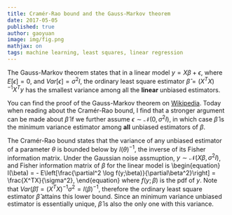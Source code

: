 ```yaml
---
title: Cramér-Rao bound and the Gauss-Markov theorem
date: 2017-05-05
published: true
author: gaoyuan
image: img/fig.png
mathjax: on
tags: machine learning, least squares, linear regression 
---
```

The Gauss-Markov theorem states that in a linear model $y = X\beta + \epsilon$, where $E[\epsilon] = 0$, and $Var[\epsilon] = \sigma^2I$, the ordinary least square estimator $\hat{\beta} = (X^TX)^{-1} X^T y$ has the smallest variance among all the **linear** unbiased estimators. 

You can find the proof of the Gauss-Markov theorem on [Wikipedia](https://en.wikipedia.org/wiki/Gauss%E2%80%93Markov_theorem). Today when reading about the Cramér-Rao bound, I find that a stronger argument can be made about $\hat{\beta}$ if we further assume $\epsilon \sim \mathcal{N}(0, \sigma^2I)$, in which case $\hat{\beta}$ is the minimum variance estimator among **all** unbiased estimators of $\beta$.  

The Cramér-Rao bound states that the variance of any unbiased estimator of a parameter $\theta$ is bounded below by $I(\theta)^{-1}$, the inverse of its Fisher information matrix. Under the Gaussian noise assmuption, $y \sim \mathcal{N}(X\beta, \sigma^2I)$, and Fisher information matrix of $\beta$ for the linear model is
\begin{equation}
I(\beta) = - E\left[\frac{\partial^2 \log f(y;\beta)}{\partial\beta^2}\right] = \frac{X^TX}{\sigma^2},
\end{equation}
where $f(y;\beta)$ is the pdf of $y$. Note that $Var(\hat{\beta}) = (X^TX)^{-1}\sigma^2 = I(\beta)^{-1}$, therefore the ordinary least square estimator $\hat{\beta}$ attains this lower bound. Since an minimum variance unbiased estimator is essentially unique, $\hat{\beta}$ is also the only one with this variance.
